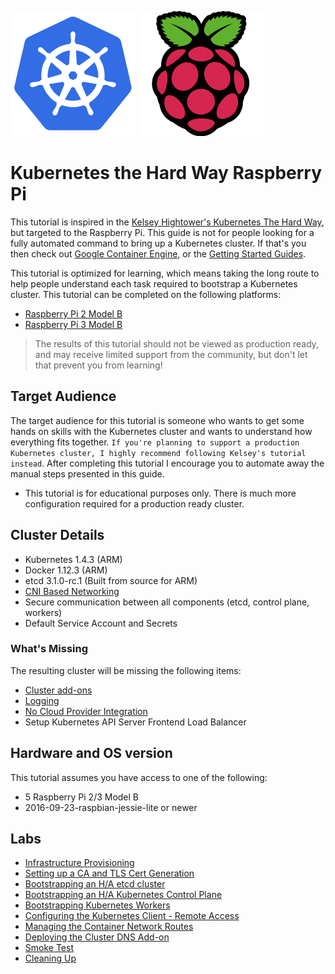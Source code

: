 ![Image of Yaktocat](kubernetes_logo.png) ![Image of Yaktocat](raspberry_pi_logo.png)

# Kubernetes the Hard Way Raspberry Pi

This tutorial is inspired in the [Kelsey Hightower's Kubernetes The Hard Way](https://github.com/kelseyhightower/kubernetes-the-hard-way), but targeted to the Raspberry Pi. This guide is not for people looking for a fully automated command to bring up a Kubernetes cluster. If that's you then check out [Google Container Engine](https://cloud.google.com/container-engine), or the [Getting Started Guides](http://kubernetes.io/docs/getting-started-guides/).

This tutorial is optimized for learning, which means taking the long route to help people understand each task required to bootstrap a Kubernetes cluster. This tutorial can be completed on the following platforms:

* [Raspberry Pi 2 Model B](https://www.raspberrypi.org/products/raspberry-pi-2-model-b/)
* [Raspberry Pi 3 Model B](https://www.raspberrypi.org/products/raspberry-pi-3-model-b/)

> The results of this tutorial should not be viewed as production ready, and may receive limited support from the community, but don't let that prevent you from learning!

## Target Audience

The target audience for this tutorial is someone who wants to get some hands on skills with the Kubernetes cluster and wants to understand how everything fits together. `If you're planning to support a production Kubernetes cluster, I highly recommend following Kelsey's tutorial instead`. After completing this tutorial I encourage you to automate away the manual steps presented in this guide.

* This tutorial is for educational purposes only. There is much more configuration required for a production ready cluster.

## Cluster Details

* Kubernetes 1.4.3 (ARM)
* Docker 1.12.3 (ARM)
* etcd 3.1.0-rc.1 (Built from source for ARM)
* [CNI Based Networking](https://github.com/containernetworking/cni)
* Secure communication between all components (etcd, control plane, workers)
* Default Service Account and Secrets


### What's Missing

The resulting cluster will be missing the following items:

* [Cluster add-ons](https://github.com/kubernetes/kubernetes/tree/master/cluster/addons)
* [Logging](http://kubernetes.io/docs/user-guide/logging)
* [No Cloud Provider Integration](http://kubernetes.io/docs/getting-started-guides/)
* Setup Kubernetes API Server Frontend Load Balancer

## Hardware and OS version

This tutorial assumes you have access to one of the following:

* 5 Raspberry Pi 2/3 Model B
* 2016-09-23-raspbian-jessie-lite or newer

## Labs

* [Infrastructure Provisioning](docs/01-infrastructure.md)
* [Setting up a CA and TLS Cert Generation](docs/02-certificate-authority.md)
* [Bootstrapping an H/A etcd cluster](docs/03-etcd.md)
* [Bootstrapping an H/A Kubernetes Control Plane](docs/04-kubernetes-controller.md)
* [Bootstrapping Kubernetes Workers](docs/05-kubernetes-worker.md)
* [Configuring the Kubernetes Client - Remote Access](docs/06-kubectl.md)
* [Managing the Container Network Routes](docs/07-network.md)
* [Deploying the Cluster DNS Add-on](docs/08-dns-addon.md)
* [Smoke Test](docs/09-smoke-test.md)
* [Cleaning Up](docs/10-cleanup.md)
